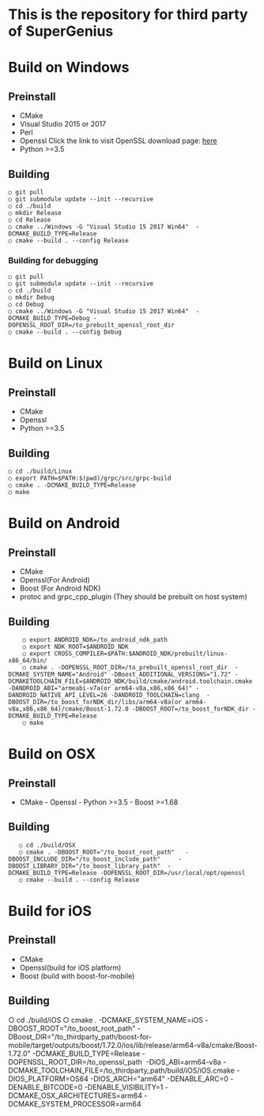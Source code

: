 

This is the repository for third party of SuperGenius
===================================

# Build on Windows

## Preinstall
- CMake 
- Visual Studio 2015 or 2017
- Perl 
- Openssl   Click the link to visit OpenSSL download page: [here](http://slproweb.com/products/Win32OpenSSL.html)
- Python >=3.5
## Building	
    ○ git pull
	○ git submodule update --init --recursive
	○ cd ./build
	○ mkdir Release
	○ cd Release
	○ cmake ../Windows -G "Visual Studio 15 2017 Win64"  -DCMAKE_BUILD_TYPE=Release
	○ cmake --build . --config Release
### Building for debugging
	○ git pull
	○ git submodule update --init --recursive
	○ cd ./build
	○ mkdir Debug
	○ cd Debug
	○ cmake ../Windows -G "Visual Studio 15 2017 Win64"  -DCMAKE_BUILD_TYPE=Debug -DOPENSSL_ROOT_DIR=/to_prebuilt_openssl_root_dir 
	○ cmake --build . --config Debug
# Build on Linux
## Preinstall
- CMake 
- Openssl
- Python >=3.5
## Building
	○ cd ./build/Linux
	○ export PATH=$PATH:$(pwd)/grpc/src/grpc-build
	○ cmake . -DCMAKE_BUILD_TYPE=Release
	○ make
# Build on Android
## Preinstall
- CMake 
- Openssl(For Android)
- Boost (For Android NDK)
- protoc and grpc_cpp_plugin (They should be prebuilt on host system)

## Building
		○ export ANDROID_NDK=/to_android_ndk_path
		○ export NDK_ROOT=$ANDROID_NDK
		○ export CROSS_COMPILER=$PATH:$ANDROID_NDK/prebuilt/linux-x86_64/bin/
		○ cmake . -DOPENSSL_ROOT_DIR=/to_prebuilt_openssl_root_dir  -DCMAKE_SYSTEM_NAME="Android" -DBoost_ADDITIONAL_VERSIONS="1.72" -DCMAKETOOLCHAIN_FILE=$ANDROID_NDK/build/cmake/android.toolchain.cmake -DANDROID_ABI="armeabi-v7a(or arm64-v8a,x86,x86_64)" -DANDROID_NATIVE_API_LEVEL=26 -DANDROID_TOOLCHAIN=clang  -DBOOST_DIR=/to_boost_forNDK_dir/libs/arm64-v8a(or arm64-v8a,x86,x86_64)/cmake/Boost-1.72.0 -DBOOST_ROOT=/to_boost_forNDK_dir -DCMAKE_BUILD_TYPE=Release
		○ make
   
# Build on OSX
## Preinstall
   - CMake 
    - Openssl
    - Python >=3.5
    - Boost >=1.68
 ## Building
       ○ cd ./build/OSX
       ○ cmake . -DBOOST_ROOT="/to_boost_root_path"   -DBOOST_INCLUDE_DIR="/to_boost_include_path"     -DBOOST_LIBRARY_DIR="/to_boost_library_path"  -DCMAKE_BUILD_TYPE=Release -DOPENSSL_ROOT_DIR=/usr/local/opt/openssl
       ○ cmake --build . --config Release

# Build for iOS
## Preinstall
  - CMake
  - Openssl(build for iOS platform)
  - Boost (build with boost-for-mobile)

## Building
   ○ cd ./build/iOS
   ○ cmake .  -DCMAKE_SYSTEM_NAME=iOS -DBOOST_ROOT="/to_boost_root_path"   -DBoost_DIR="/to_thirdparty_path/boost-for-mobile/target/outputs/boost/1.72.0/ios/lib/release/arm64-v8a/cmake/Boost-1.72.0"  -DCMAKE_BUILD_TYPE=Release -DOPENSSL_ROOT_DIR=/to_openssl_path  -DiOS_ABI=arm64-v8a   -DCMAKE_TOOLCHAIN_FILE=/to_thirdparty_path/build/iOS/iOS.cmake -DIOS_PLATFORM=OS64 -DIOS_ARCH="arm64" -DENABLE_ARC=0 -DENABLE_BITCODE=0 -DENABLE_VISIBILITY=1  -DCMAKE_OSX_ARCHITECTURES=arm64 -DCMAKE_SYSTEM_PROCESSOR=arm64

